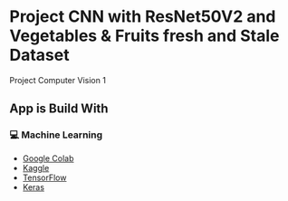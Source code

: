 # Project CNN with ResNet50V2 and Vegetables & Fruits fresh and Stale Dataset

Project Computer Vision 1

## App is Build With
### :computer: Machine Learning
* [Google Colab](https://research.google.com/colaboratory/)
* [Kaggle](https://www.kaggle.com/datasets/alibaloch/vegetables-fruits-fresh-and-stale)
* [TensorFlow](https://www.tensorflow.org/)
* [Keras](https://keras.io/api/applications/)
